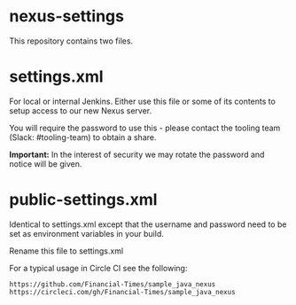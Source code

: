 # nexus-settings

This repository contains two files.

settings.xml
============

For local or internal Jenkins.  Either use this file or some of its contents to setup access to our new Nexus server.

You will require the password to use this - please contact the tooling team (Slack: #tooling-team) to obtain a share.

**Important:** In the interest of security we may rotate the password and notice will be given.  

public-settings.xml
===================

Identical to settings.xml except that the username and password need to be set as environment variables in your build. 

Rename this file to settings.xml

For a typical usage in Circle CI see the following:

	https://github.com/Financial-Times/sample_java_nexus 
	https://circleci.com/gh/Financial-Times/sample_java_nexus 

